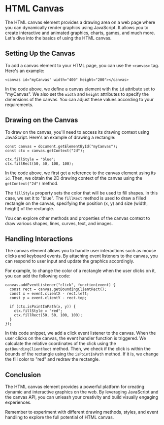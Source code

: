 
# HTML Canvas

The HTML canvas element provides a drawing area on a web page where you can dynamically render graphics using JavaScript. It allows you to create interactive and animated graphics, charts, games, and much more. Let's dive into the basics of using the HTML canvas.

## Setting Up the Canvas

To add a canvas element to your HTML page, you can use the `<canvas>` tag. Here's an example:

```[html
<canvas id="myCanvas" width="400" height="200"></canvas>
```

In the code above, we define a canvas element with the `id` attribute set to "myCanvas". We also set the `width` and `height` attributes to specify the dimensions of the canvas. You can adjust these values according to your requirements.

## Drawing on the Canvas

To draw on the canvas, you'll need to access its drawing context using JavaScript. Here's an example of drawing a rectangle:

```[javascript
const canvas = document.getElementById("myCanvas");
const ctx = canvas.getContext("2d");

ctx.fillStyle = "blue";
ctx.fillRect(50, 50, 100, 100);
```

In the code above, we first get a reference to the canvas element using its `id`. Then, we obtain the 2D drawing context of the canvas using the `getContext("2d")` method.

The `fillStyle` property sets the color that will be used to fill shapes. In this case, we set it to "blue". The `fillRect` method is used to draw a filled rectangle on the canvas, specifying the position (x, y) and size (width, height) of the rectangle.

You can explore other methods and properties of the canvas context to draw various shapes, lines, curves, text, and images.

## Handling Interactions

The canvas element allows you to handle user interactions such as mouse clicks and keyboard events. By attaching event listeners to the canvas, you can respond to user input and update the graphics accordingly.

For example, to change the color of a rectangle when the user clicks on it, you can add the following code:

```[javascript
canvas.addEventListener("click", function(event) {
  const rect = canvas.getBoundingClientRect();
  const x = event.clientX - rect.left;
  const y = event.clientY - rect.top;

  if (ctx.isPointInPath(x, y)) {
    ctx.fillStyle = "red";
    ctx.fillRect(50, 50, 100, 100);
  }
});
```

In this code snippet, we add a click event listener to the canvas. When the user clicks on the canvas, the event handler function is triggered. We calculate the relative coordinates of the click using the `getBoundingClientRect` method. Then, we check if the click is within the bounds of the rectangle using the `isPointInPath` method. If it is, we change the fill color to "red" and redraw the rectangle.

## Conclusion

The HTML canvas element provides a powerful platform for creating dynamic and interactive graphics on the web. By leveraging JavaScript and the canvas API, you can unleash your creativity and build visually engaging experiences.

Remember to experiment with different drawing methods, styles, and event handling to explore the full potential of HTML canvas.
